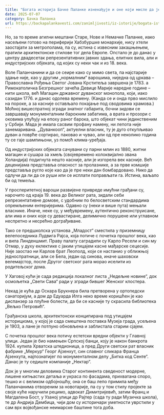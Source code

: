 ```yaml
---
title: "Богата историја Бачке Паланке изненађује и оне који мисле да је познају"
date: 2025-07-07
category: Бачка Паланка
url: https://backapalankavesti.com/zanimljivosti/iz-istorije/bogata-istorija-backe-palanke-iznenadjuje-i-one-koji-misle-da-je-poznaju-2/
---
```


Но, за то време агилни мештани Старе, Нове и Немачке Паланке, иако насељени готово на периферији Хабзбуршке монархије, нису хтели заостајати за метрополама, па су, истина с извесним закашњењем, пратили архитектонске стилове тог дела Европе. Опстало је до данас у центру двадесетак репрезентативних јавних здања, елитних вила, али и индустријских објеката, од којих су неки чак и из 18. века.

Воле Паланчанини и да се сеире како су мимо света, па најстарије здање није, као у другим „нормалним“ варошима, ниједна од цркава – Православна Рођења Светог Јована Крститеља завршена је 1783. а Римокатоличка Безгрешног зачећа Девице Марије наредне године – нити школа, већ Магацин државног дуванског монопола, који, иако сазидан 1776. и данас одолева времену. (Канда се и онда прво мислило на пороке, а за касније остављало покајање под сводовима храмова.) Моћној вишеспратној згради знатног габарита, бочни зидови се завршавају монументалним барокним забатима, а врата и прозори с оковима упућују на епоху раног барока, што објекат чини јединственим у Србији. Мада је имала сасвим профану намену, ни лепота није занемаривана. „Дуванкооп“, актуелни власник, ту је дуго откупљивао дуван а поврће сортирао, паковао и чувао, али од пре неколико година ту се гаје шампињони, уз помоћ клима-уређаја.

Од индустријских објеката сачувани су парни млин из 1880, житни магацин и сушара за хмељ (својевремено колоквијално звана Холандија) подигнута нешто касније, али је изгорела век касније. Већ деценијама представља опасност за пролазнике, а за прве комшије представља ругло које као да је пре неки дан бомбардовано. Нико да одлучи да ли да се руши или се исплати поправљати га. Истина, ваљало би од темеља.

У просперитетној вароши развијене привреде имућни грађани су, нарочито од краја 19. века до Великог рата, зидали себи репрезентативне домове, с удобним по белосветским стандардима опремљеним ентеријерима. Одавно су (неки и више пута) мењали власнике. Иначе, неке су, у међувремену, аутентично реконструисане, али има и оних које су девастиране, делимично порушене или углавном неспретно и несрећно дограђиване.

Тако се предшколска установа „Младост“ сместила у приземницу велепоседника Лудвига Рајса, која потиче с почетка прошлог века, као и вила Линденшмит. Праву палату саградили су Карло Ресели и син му Отмар, у духу еклектике с јаким утицајем касне мађарске сецесије. Није заостао ни Карлов брат Леополд, који се настанио у оближњој једноспратници, али се Бела, један од синова, иначе шаховски велемајстор, после Другог светског рата морао иселити из родитељског дома.

У Хаговој кући је сада редакција локалног листа „Недељне новине“, док осмољетка „Свети Сава“ ради у згради бившег Женског клостера.

Некад је кућа др Оскара Брукнера била претворена у ортопедски санаторијум, а дом др Едуарда Илга неко време коришћен је као диспанзер за плућне болести, да би се касније ту скрасила библиотека „Вељко Петровић“.

Грађанска школа, архитектонски конципирана под утицајем историцизма, у којој је сада смештена поставка Музеја града, усељена је 1903, а лане је потпуно обновљена и заблистала старим сјајем.

С почетка прошлог века потичу естетски вредни објекти у Главној улици. Један је био намењен Српској банци, коју је након банкрота 1924. купила Хрватска штедионица, а пред Други светски рат власник фабрике „Меркур“ Георг Ајзенхут, син славног сликара Франца Ајзенхута, најпознатијег по монументалном делу „Битка код Сенте“. Данас је ту седиште компаније „Нектар“.

Док је у многим деловима Старог континента сведеност модерне, лишене китњастих детаља и украса по фасадама, прихватана споро, тешко и с великом одбојношћу, она се баш лепо примила међу Паланчанима отвореним за новотарије, па су у том стилу пројекте за своје куће наручили рецимо, адвокат Димитријевић, затим Франц и Магдалена Бост, у Узаној улици др Рајтер (сада ту ради Музичка школа), те др Андрија Дембица, чији дом су историчари уметности уврстили у сам врх војвођанске неимарске баштине тога доба.
